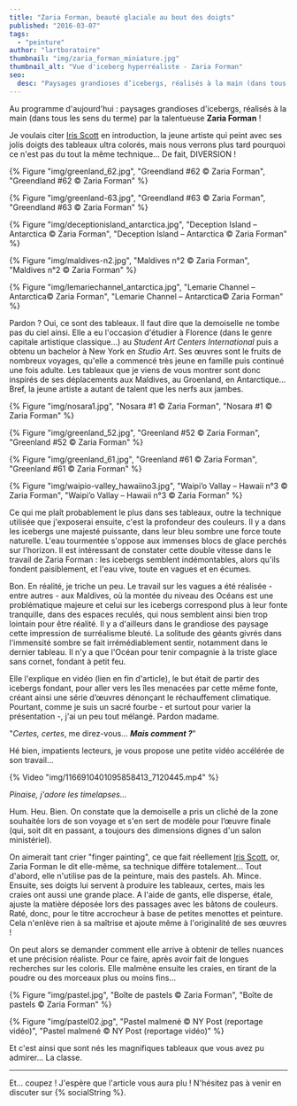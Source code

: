 ```yaml
---
title: "Zaria Forman, beauté glaciale au bout des doigts"
published: "2016-03-07"
tags: 
  - "peinture"
author: "lartboratoire"
thumbnail: "img/zaria_forman_miniature.jpg"
thumbnail_alt: "Vue d'iceberg hyperréaliste - Zaria Forman"
seo:
  desc: "Paysages grandioses d’icebergs, réalisés à la main (dans tous les sens du terme) par la talentueuse Zaria Forman !"
---
```


Au programme d'aujourd'hui : paysages grandioses d'icebergs, réalisés à la main (dans tous les sens du terme) par la talentueuse **Zaria Forman** !

<!--more-->

Je voulais citer [Iris Scott](/iris-scott-doigts-peinture/) en introduction, la jeune artiste qui peint avec ses jolis doigts des tableaux ultra colorés, mais nous verrons plus tard pourquoi ce n'est pas du tout la même technique... De fait, DIVERSION !

{% Figure "img/greenland_62.jpg", "Greendland #62 © Zaria Forman", "Greendland #62 © Zaria Forman" %}

{% Figure "img/greenland-63.jpg", "Greendland #63 © Zaria Forman", "Greendland #63 © Zaria Forman" %}

{% Figure "img/deceptionisland_antarctica.jpg", "Deception Island – Antarctica © Zaria Forman", "Deception Island – Antarctica © Zaria Forman" %}

{% Figure "img/maldives-n2.jpg", "Maldives n°2 © Zaria Forman", "Maldives n°2 © Zaria Forman" %}

{% Figure "img/lemariechannel_antarctica.jpg", "Lemarie Channel – Antarctica© Zaria Forman", "Lemarie Channel – Antarctica© Zaria Forman" %}


Pardon ? Oui, ce sont des tableaux. Il faut dire que la demoiselle ne tombe pas du ciel ainsi. Elle a eu l'occasion d'étudier à Florence (dans le genre capitale artistique classique...) au _Student Art Centers International_ puis a obtenu un bachelor à New York en _Studio Art_. Ses œuvres sont le fruits de nombreux voyages, qu'elle a commencé très jeune en famille puis continué une fois adulte. Les tableaux que je viens de vous montrer sont donc inspirés de ses déplacements aux Maldives, au Groenland, en Antarctique... Bref, la jeune artiste a autant de talent que les nerfs aux jambes.

{% Figure "img/nosara1.jpg", "Nosara #1 © Zaria Forman", "Nosara #1 © Zaria Forman" %}

{% Figure "img/greenland_52.jpg", "Greenland #52 © Zaria Forman", "Greenland #52 © Zaria Forman" %}

{% Figure "img/greenland_61.jpg", "Greenland #61 © Zaria Forman", "Greenland #61 © Zaria Forman" %}

{% Figure "img/waipio-valley_hawaiino3.jpg", "Waipi’o Vallay – Hawaii n°3 © Zaria Forman", "Waipi’o Vallay – Hawaii n°3 © Zaria Forman" %}

Ce qui me plaît probablement le plus dans ses tableaux, outre la technique utilisée que j'exposerai ensuite, c'est la profondeur des couleurs. Il y a dans les icebergs une majesté puissante, dans leur bleu sombre une force toute naturelle. L'eau tourmentée s'oppose aux immenses blocs de glace perchés sur l'horizon. Il est intéressant de constater cette double vitesse dans le travail de Zaria Forman : les icebergs semblent indémontables, alors qu'ils fondent paisiblement, et l'eau vive, toute en vagues et en écumes.

Bon. En réalité, je triche un peu. Le travail sur les vagues a été réalisée - entre autres - aux Maldives, où la montée du niveau des Océans est une problématique majeure et celui sur les icebergs correspond plus à leur fonte tranquille, dans des espaces reculés, qui nous semblent ainsi bien trop lointain pour être réalité. Il y a d'ailleurs dans le grandiose des paysage cette impression de surréalisme bleuté. La solitude des géants givrés dans l'immensité sombre se fait irrémédiablement sentir, notamment dans le dernier tableau. Il n'y a que l'Océan pour tenir compagnie à la triste glace sans cornet, fondant à petit feu.

Elle l'explique en vidéo (lien en fin d'article), le but était de partir des icebergs fondant, pour aller vers les îles menacées par cette même fonte, créant ainsi une série d’œuvres dénonçant le réchauffement climatique. Pourtant, comme je suis un sacré fourbe - et surtout pour varier la présentation -, j'ai un peu tout mélangé. Pardon madame.

"_Certes, certes_, me direz-vous... **_Mais comment ?_**"

Hé bien, impatients lecteurs, je vous propose une petite vidéo accélérée de son travail...

{% Video "img/1166910401095858413_7120445.mp4" %}

_Pinaise, j'adore les timelapses..._

Hum. Heu. Bien. On constate que la demoiselle a pris un cliché de la zone souhaitée lors de son voyage et s'en sert de modèle pour l’œuvre finale (qui, soit dit en passant, a toujours des dimensions dignes d'un salon ministériel).

On aimerait tant crier "finger painting", ce que fait réellement [Iris Scott](/iris-scott-doigts-peinture/), or, Zaria Forman le dit elle-même, sa technique diffère totalement... Tout d'abord, elle n'utilise pas de la peinture, mais des pastels. Ah. Mince. Ensuite, ses doigts lui servent à produire les tableaux, certes, mais les craies ont aussi une grande place. A l'aide de gants, elle disperse, étale, ajuste la matière déposée lors des passages avec les bâtons de couleurs. Raté, donc, pour le titre accrocheur à base de petites menottes et peinture. Cela n'enlève rien à sa maîtrise et ajoute même à l'originalité de ses œuvres !

On peut alors se demander comment elle arrive à obtenir de telles nuances et une précision réaliste. Pour ce faire, après avoir fait de longues recherches sur les coloris. Elle malmène ensuite les craies, en tirant de la poudre ou des morceaux plus ou moins fins...

{% Figure "img/pastel.jpg", "Boîte de pastels © Zaria Forman", "Boîte de pastels © Zaria Forman" %}

{% Figure "img/pastel02.jpg", "Pastel malmené © NY Post (reportage vidéo)", "Pastel malmené © NY Post (reportage vidéo)" %}

Et c'est ainsi que sont nés les magnifiques tableaux que vous avez pu admirer... La classe.

* * *

Et... coupez ! J'espère que l'article vous aura plu ! N'hésitez pas à venir en discuter sur {% socialString %}.
